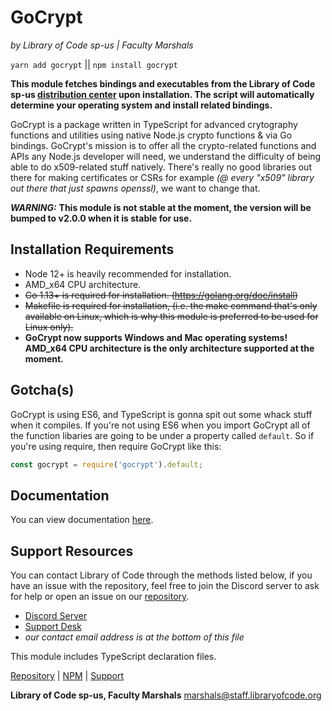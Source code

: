 # GoCrypt
*by Library of Code sp-us | Faculty Marshals*

`yarn add gocrypt` || `npm install gocrypt`

**This module fetches bindings and executables from the Library of Code sp-us [distribution center](https://bin.libraryofcode.org) upon installation. The script will automatically determine your operating system and install related bindings.**

GoCrypt is a package written in TypeScript for advanced crytography functions and utilities using
native Node.js crypto functions & via Go bindings.
GoCrypt's mission is to offer all the crypto-related functions and APIs any Node.js developer will need, we understand the difficulty of being able to do x509-related stuff natively. There's really no good libraries out there for making certificates or CSRs for example *(@ every "x509" library out there that just spawns openssl)*, we want to change that.

***WARNING:*** **This module is __not__ stable at the moment, the version will be bumped to v2.0.0 when it is stable for use.**

## Installation Requirements

- Node 12+ is heavily recommended for installation. 
- AMD_x64 CPU architecture.
- ~~Go 1.13+ is required for installation. (https://golang.org/doc/install)~~
- ~~Makefile is required for installation, (i.e. the make command that's only available on Linux, which is why this module is preferred to be used for Linux only).~~
- **GoCrypt now supports Windows and Mac operating systems! AMD_x64 CPU architecture is the only architecture supported at the moment.**

## Gotcha(s)

GoCrypt is using ES6, and TypeScript is gonna spit out some whack stuff when it compiles. If you're not using ES6 when you import GoCrypt all of the function libaries are going to be under a property called `default`. So if you're using require, then require GoCrypt like this:
```js
const gocrypt = require('gocrypt').default;
```

## Documentation
You can view documentation [here](https://gocrypt.libraryofcode.org).

## Support Resources
You can contact Library of Code through the methods listed below, if you have an issue with the repository, feel free to join the Discord server to ask for help or open an issue on our [repository](https://github.com/LibraryofCode/GoCrypt).
- [Discord Server](https://discord.gg/F4ztpQh)
- [Support Desk](https://support.libraryofcode.org/)
- *our contact email address is at the bottom of this file*

This module includes TypeScript declaration files.


[Repository](https://github.com/LibraryofCode/GoCrypt) | [NPM](https://npmjs.com/package/gocrypt) | [Support](https://support.libraryofcode.org) 

**Library of Code sp-us, Faculty Marshals** <marshals@staff.libraryofcode.org>
